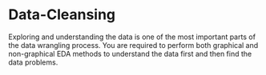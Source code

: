 # Data-Cleansing
Exploring and understanding the data is one of the most important parts of the data wrangling process. You are required to perform both graphical and non-graphical EDA methods to understand the data first and then find the data problems.
